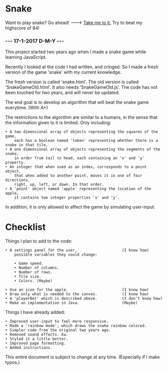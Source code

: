 # Snake

Want to play snake? Go ahead! ---> [Take me to it.](https://tombez.github.io/snake/)
Try to beat my highscore of 84!

### --- 17-1-2017 D-M-Y ---

This project started two years ago when I made a snake game while learning JavaScript.

Recently I looked at the code I had written, and cringed.
So I made a fresh version of the game 'snake' with my current knowledge.

The fresh version is called 'snake.html'.
The old version is called 'SnakeGameOld.html'.
	It also needs 'SnakeGameOld.js'.
	The code has not been touched for two years, and will never be updated.

The end goal is to develop an algorithm that will beat the snake game everytime.
	(With A*)

The restrictions to the algorithm are similar to a humans,
in the sense that the information given to it is limited.
Only including:

	‣ A two dimensional array of objects representing the squares of the game,
		each has a boolean named 'taken' representing whether there is a snake in that tile.
	‣ A one dimensional array of objects representing the segments of the snake,
		in order from tail to head, each containing an 'x' and 'y' property.
	‣ An integer that when used as an index, corresponds to a point object,
		that when added to another point, moves it in one of four directions,
		right, up, left, or down. In that order.
	‣ A 'point' object named 'apple' representing the location of the apple,
		it contains two integer properties 'x' and 'y'.
		
In addition, it is only allowed to affect the game by simulating user-input.

# Checklist
Things I plan to add to the code:

	‣ A settings panel for the user,					(I know how)
		possible variables they could change:

		‣ Game speed.
		‣ Number of columns.
		‣ Number of rows.
		‣ Tile size.
		‣ Colors. (Maybe)

	‣ Use an icon for the apple.						(I know how)
	‣ Draw only what is needed to the canvas.			(I know how)
	‣ A 'playerBot' which is described above.			(I don't know how)
	‣ Make an implementation in Java.					(Maybe)
	
Things I have already added:
	
	‣ Improved user-input to feel more responsive.
	‣ Made a 'rainbow mode', which draws the snake rainbow colored.
	‣ Simpler code from the original two years ago.
	‣ Removed sound effects. Ew.
	‣ Styled it a little better.
	‣ Improved page formatting.
	‣ Added instructions.
	
This entire document is subject to change at any time. (Especially if I make typos.)
